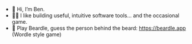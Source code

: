- 👋 Hi, I’m Ben.
- 👨‍💻 I like building useful, intuitive software tools... and the occasional game.
- 🧩 Play Beardle, guess the person behind the beard: https://beardle.app (Wordle style game)

<!---
bensultan1985/bensultan1985 is a ✨ special ✨ repository because its `README.md` (this file) appears on your GitHub profile.
You can click the Preview link to take a look at your changes.
--->
